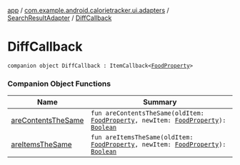 [app](../../../index.md) / [com.example.android.calorietracker.ui.adapters](../../index.md) / [SearchResultAdapter](../index.md) / [DiffCallback](./index.md)

# DiffCallback

`companion object DiffCallback : ItemCallback<`[`FoodProperty`](../../../com.example.android.calorietracker.data.models/-food-property/index.md)`>`

### Companion Object Functions

| Name | Summary |
|---|---|
| [areContentsTheSame](are-contents-the-same.md) | `fun areContentsTheSame(oldItem: `[`FoodProperty`](../../../com.example.android.calorietracker.data.models/-food-property/index.md)`, newItem: `[`FoodProperty`](../../../com.example.android.calorietracker.data.models/-food-property/index.md)`): `[`Boolean`](https://kotlinlang.org/api/latest/jvm/stdlib/kotlin/-boolean/index.html) |
| [areItemsTheSame](are-items-the-same.md) | `fun areItemsTheSame(oldItem: `[`FoodProperty`](../../../com.example.android.calorietracker.data.models/-food-property/index.md)`, newItem: `[`FoodProperty`](../../../com.example.android.calorietracker.data.models/-food-property/index.md)`): `[`Boolean`](https://kotlinlang.org/api/latest/jvm/stdlib/kotlin/-boolean/index.html) |
